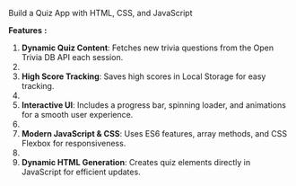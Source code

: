 Build a Quiz App with HTML, CSS, and JavaScript

**Features** **:**
1. **Dynamic Quiz Content**: Fetches new trivia questions from the Open Trivia DB API each session.
2. 
3. **High Score Tracking**: Saves high scores in Local Storage for easy tracking.
4. 
5. **Interactive UI**: Includes a progress bar, spinning loader, and animations for a smooth user experience.
6. 
7. **Modern JavaScript & CSS**: Uses ES6 features, array methods, and CSS Flexbox for responsiveness.
8. 
9. **Dynamic HTML Generation**: Creates quiz elements directly in JavaScript for efficient updates.

